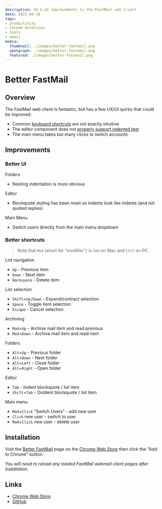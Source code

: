 ```yaml
---
description: UX & UI improvements to the FastMail web client
date: 2022-04-16
tags:
- productivity
- chrome-extension
- tools
- email
media:
  thumbnail: ./images/better-fastmail.png
  opengraph: ./images/better-fastmail.png
  featured: ./images/better-fastmail.png
---
```


# Better FastMail

## Overview

The FastMail web client is fantastic, but has a few UX/UI quirks that could be improved:

- Common [keyboard shortcuts](https://www.fastmail.help/hc/en-us/articles/360058753534-Keyboard-shortcuts) are not exactly intuitive
- The editor component does not [properly support indented text](https://twitter.com/dave_stewart/status/1512472229220700171)
- The main menu takes too many clicks to switch accounts

## Improvements

### Better UI

Folders

- Nesting indentation is more obvious

Editor

- Blockquote styling has been reset so indents look like indents (and not quoted replies)

Main Menu

- Switch users directly from the main menu dropdown

### Better shortcuts

> Note that `Mod` (short for "modifier") is `Cmd` on Mac and `Ctrl` on PC

List navigation

- `Up`                          - Previous item
- `Down`                        - Next item
- `Backspace`                   - Delete item

List selection

- `Shift`+`Up/Down`             - Expand/contract selection
- `Space`                       - Toggle item selection
- `Escape`                      - Cancel selection

Archiving

- `Mod`+`Up`                    - Archive mail item and read previous
- `Mod`+`Down`                  - Archive mail item and read next

Folders

- `Alt`+`Up`                    - Previous folder
- `Alt`+`Down`                  - Next folder
- `Alt`+`Left`                  - Close folder
- `Alt`+`Right`                 - Open folder

Editor

- `Tab`                        - Indent blockquote / list item
- `Shift`+`Tab`                - Outdent blockquote / list item

Main menu

- `Mod`+`Click` "Switch Users" - add new user
- `Click` new user             - switch to user
- `Mod`+`Click` new user       - delete user

## Installation

Visit the [Better FastMail](https://chrome.google.com/webstore/detail/better-fastmail/djjbcjbeiifedilgkohllahmnjlmcnmh) page on the [Chrome Web Store](https://chrome.google.com/webstore/category/extensions) then click the "Add to Chrome" button.

_You will need to reload any loaded FastMail webmail client pages after installation._

## Links

- [Chrome Web Store](https://chrome.google.com/webstore/detail/better-fastmail/djjbcjbeiifedilgkohllahmnjlmcnmh)
- [GitHub](https://github.com/davestewart/better-fastmail)
